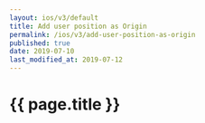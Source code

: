 ```yaml
---
layout: ios/v3/default
title: Add user position as Origin
permalink: /ios/v3/add-user-position-as-origin
published: true
date: 2019-07-10
last_modified_at: 2019-07-12
---
```


# {{ page.title }}
